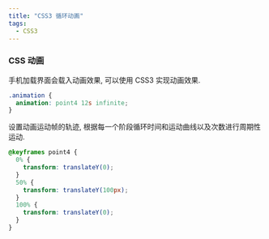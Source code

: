 ```yaml
---
title: "CSS3 循环动画"
tags:
  - CSS3
---
```


### CSS 动画

手机加载界面会载入动画效果, 可以使用 CSS3 实现动画效果.

```css
.animation {
  animation: point4 12s infinite;
}
```

设置动画运动帧的轨迹, 根据每一个阶段循环时间和运动曲线以及次数进行周期性运动.

```css
@keyframes point4 {
  0% {
    transform: translateY(0);
  }
  50% {
    transform: translateY(100px);
  }
  100% {
    transform: translateY(0);
  }
}
```
